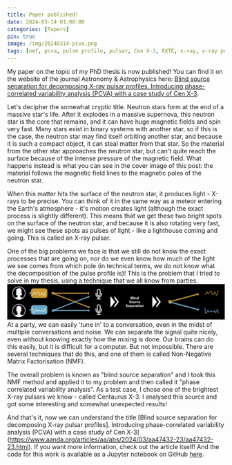 ```yaml
---
title: Paper published!
date: 2024-03-14 01:00:00
categories: [Papers]
pin: true
image: /img/20240314-pcva.png
tags: [nmf, pcva, pulse profile, pulsar, Cen X-3, RXTE, x-ray, x-ray pulsar, neutron star]
---
```


My paper on the topic of my PhD thesis is now published! You can find it on the website of the journal Astronomy & Astrophysics here: [Blind source separation for decomposing X-ray pulsar profiles. Introducing phase-correlated variability analysis (PCVA) with a case study of Cen X-3](https://www.aanda.org/articles/aa/abs/2024/03/aa47432-23/aa47432-23.html).

Let's decipher the somewhat cryptic title. Neutron stars form at the end of a massive star's life. After it explodes in a massive supernova, this neutron star is the core that remains, and it can have huge magnetic fields and spin very fast. Many stars exist in binary systems with another star, so if this is the case, the neutron star may find itself orbiting another star, and because it is such a compact object, it can steal matter from that star. So the material from the other star approaches the neutron star, but can't quite reach the surface because of the intense pressure of the magnetic field. What happens instead is what you can see in the cover image of this post: the material follows the magnetic field lines to the magnetic poles of the neutron star. 

When this matter hits the surface of the neutron star, it produces light - X-rays to be precise. You can think of it in the same way as a meteor entering the Earth's atmosphere - it's motion creates light (although the exact process is slightly different). This means that we get these two bright spots on the surface of the neutron star, and because it is also rotating very fast, we might see these spots as pulses of light - like a lighthouse coming and going. This is called an X-ray pulsar.

One of the big problems we face is that we still do not know the exact processes that are going on, nor do we even know how much of the light we see comes from which pole (in technical terms, we do not know what the decomposition of the pulse profile is)! This is the problem that I tried to solve in my thesis, using a technique that we all know from parties. 
<img src="/img/science/BSS_horizontal_Copy.png" alt="xConcept of blind source separation. Showing the mixing and subsequent unmixing of two source signals."/>
At a party, we can easily 'tune in' to a conversation, even in the midst of multiple conversations and noise. We can separate the signal quite nicely, even without knowing exactly how the mixing is done. Our brains can do this easily, but it is difficult for a computer. But not impossible. There are several techniques that do this, and one of them is called Non-Negative Matrix Factorisation (NMF).

The overall problem is known as "blind source separation" and I took this NMF method and applied it to my problem and then called it "phase correlated variability analysis". As a test case, I chose one of the brightest X-ray pulsars we know - called Centaurus X-3. I analysed this source and got some interesting and somewhat unexpected results!

And that's it, now we can understand the title [Blind source separation for decomposing X-ray pulsar profiles]. Introducing phase-correlated variability analysis (PCVA) with a case study of Cen X-3](https://www.aanda.org/articles/aa/abs/2024/03/aa47432-23/aa47432-23.html). If you want more information, check out the article itself! And the code for this work is available as a Jupyter notebook on GitHub [here](https://github.com/isaathoff/pcva).